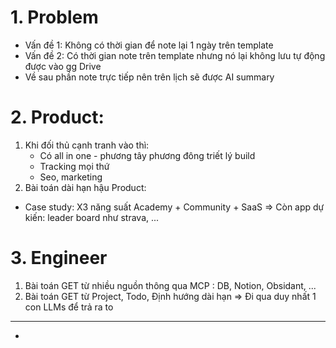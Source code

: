 # 1. Problem 
- Vấn đề 1: Không có thời gian để note lại 1 ngày trên template 
- Vấn đề 2: Có thời gian note trên template nhưng nó lại không lưu tự động được vào gg Drive
- Về sau phần note trực tiếp nên trên lịch sẽ được AI summary 

# 2. Product: 
1. Khi đối thủ cạnh tranh vào thì: 
	- Có all in one - phương tây phương đông triết lý build 
	-  Tracking mọi thứ 
	-  Seo, marketing 
2. Bài toán dài hạn hậu Product: 
- Case study: X3 năng suất Academy + Community + SaaS
=> Còn app dự kiến: leader board như strava, ...


# 3. Engineer 
1. Bài toán GET từ nhiều nguồn thông qua MCP : DB, Notion, Obsidant, ...
2. Bài toán GET từ Project, Todo, Định hướng dài hạn => Đi qua duy nhất 1 con LLMs để trả ra to
---

- 